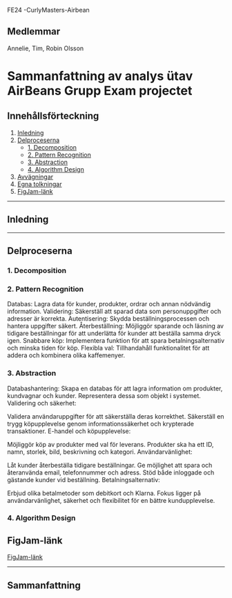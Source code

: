 FE24 -CurlyMasters-Airbean

## Medlemmar
Annelie,  Tim,  Robin Olsson

# Sammanfattning av analys ütav AirBeans Grupp Exam projectet

## Innehållsförteckning
1. [Inledning](#inledning)
2. [Delproceserna](#Delproceserna)
   - [1. Decomposition](#1-decomposition)
   - [2. Pattern Recognition](#2-pattern-recognition)
   - [3. Abstraction](#3-abstraction)
   - [4. Algorithm Design](#4-algorithm-design)
3. [Avvägningar](#avvägningar)
4. [Egna tolkningar](#egna-tolkningar)
5. [FigJam-länk](#figjam-länk)

---

## Inledning

---

## Delproceserna

### 1. Decomposition


### 2. Pattern Recognition

 Databas: Lagra data för kunder, produkter, ordrar och annan nödvändig information.
 Validering: Säkerställ att sparad data som personuppgifter och adresser är korrekta.
 Autentisering: Skydda beställningsprocessen och hantera uppgifter säkert.
 Återbeställning: Möjliggör sparande och läsning av tidigare beställningar för att underlätta för kunder att beställa samma dryck igen.
 Snabbare köp: Implementera funktion för att spara betalningsalternativ och minska tiden för köp.
 Flexibla val: Tillhandahåll funktionalitet för att addera och kombinera olika kaffemenyer.


### 3. Abstraction

Databashantering:
Skapa en databas för att lagra information om produkter, kundvagnar och kunder.
Representera dessa som objekt i systemet.
Validering och säkerhet:

Validera användaruppgifter för att säkerställa deras korrekthet.
Säkerställ en trygg köpupplevelse genom informationssäkerhet och krypterade transaktioner.
E-handel och köpupplevelse:

Möjliggör köp av produkter med val för leverans.
Produkter ska ha ett ID, namn, storlek, bild, beskrivning och kategori.
Användarvänlighet:

Låt kunder återbeställa tidigare beställningar.
Ge möjlighet att spara och återanvända email, telefonnummer och adress.
Stöd både inloggade och gästande kunder vid beställning.
Betalningsalternativ:

Erbjud olika betalmetoder som debitkort och Klarna.
Fokus ligger på användarvänlighet, säkerhet och flexibilitet för en bättre kundupplevelse.

### 4. Algorithm Design

## FigJam-länk
[FigJam-länk](https://www.figma.com/board/kLvAu1ZHqKvCmhmCREccaG/Untitled?node-id=0-1&t=KXElxxBsSSgIeuBI-1)

---

## Sammanfattning
